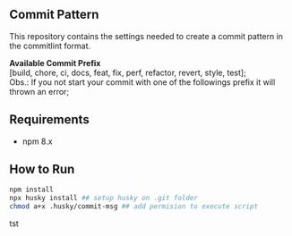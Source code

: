 ## Commit Pattern
This repository contains the settings needed to create a commit pattern in the commitlint format.

**Available Commit Prefix** <br />
[build, chore, ci, docs, feat, fix, perf, refactor, revert, style, test];
<br />
Obs.: If you not start your commit with one of the followings prefix it will thrown an error;

## Requirements
- npm 8.x

## How to Run
```bash
npm install
npx husky install ## setup husky on .git folder 
chmod a+x .husky/commit-msg ## add permision to execute script
```

tst
